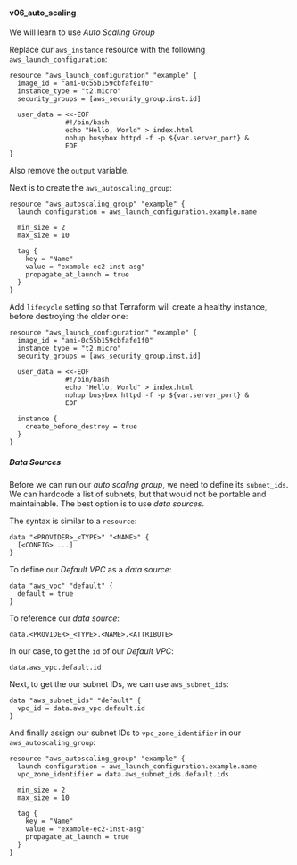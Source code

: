 #### v06_auto_scaling ####

We will learn to use *Auto Scaling Group*

Replace our `aws_instance` resource with the following `aws_launch_configuration`:
```hcl
resource "aws_launch_configuration" "example" {
  image_id = "ami-0c55b159cbfafe1f0"
  instance_type = "t2.micro"
  security_groups = [aws_security_group.inst.id]

  user_data = <<-EOF
              #!/bin/bash
              echo "Hello, World" > index.html
              nohup busybox httpd -f -p ${var.server_port} &
              EOF
}
```

Also remove the `output` variable.

Next is to create the `aws_autoscaling_group`:
```hcl
resource "aws_autoscaling_group" "example" {
  launch configuration = aws_launch_configuration.example.name

  min_size = 2
  max_size = 10

  tag {
    key = "Name"
    value = "example-ec2-inst-asg"
    propagate_at_launch = true
  }
}
```

Add `lifecycle` setting so that Terraform will create a healthy instance, before destroying the older one:
```hcl
resource "aws_launch_configuration" "example" {
  image_id = "ami-0c55b159cbfafe1f0"
  instance_type = "t2.micro"
  security_groups = [aws_security_group.inst.id]

  user_data = <<-EOF
              #!/bin/bash
              echo "Hello, World" > index.html
              nohup busybox httpd -f -p ${var.server_port} &
              EOF

  instance {
    create_before_destroy = true
  }
}
```

##### Data Sources #####
Before we can run our *auto scaling group*, we need to define its `subnet_ids`. We can hardcode a list of subnets, but that would not be portable and maintainable. The best option is to use *data sources*.

The syntax is similar to a `resource`:
```hcl
data "<PROVIDER>_<TYPE>" "<NAME>" {
  [<CONFIG> ...]
}
```

To define our *Default VPC* as a *data source*:
```hcl
data "aws_vpc" "default" {
  default = true
}
```

To reference our *data source*:
```hcl
data.<PROVIDER>_<TYPE>.<NAME>.<ATTRIBUTE>
```

In our case, to get the `id` of our *Default VPC*:
```hcl
data.aws_vpc.default.id
```

Next, to get the our subnet IDs, we can use `aws_subnet_ids`:
```hcl
data "aws_subnet_ids" "default" {
  vpc_id = data.aws_vpc.default.id
}
```

And finally assign our subnet IDs to `vpc_zone_identifier` in our `aws_autoscaling_group`:
```hcl
resource "aws_autoscaling_group" "example" {
  launch configuration = aws_launch_configuration.example.name
  vpc_zone_identifier = data.aws_subnet_ids.default.ids

  min_size = 2
  max_size = 10

  tag {
    key = "Name"
    value = "example-ec2-inst-asg"
    propagate_at_launch = true
  }
}
```